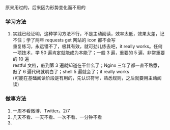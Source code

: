 原来用过的，后来因为形势变化而不用的

### 学习方法  
1. 实践已经证明，这种学习方法不行，不是主动阅读，效率太低，效果太差，记不住；学了两年 requests get 网站的 icon 都不会写  
重复练习，永远错不了，极其有效，就可劲儿练去吧，it really works。任何一项技术，学 50 遍肯定就能成为本能了；一般 3 遍，重要的 5 遍，非常重要的 10 遍    
restful 文档，敲到第 3 遍就知道在干什么了；Nginx 三年了都一直不熟悉，敲了 6 遍代码就明白了；shell 5 遍就会了；it really works    
(可能在基础阅读阶段是有用的，先认识符号，熟悉规则，之后就要用主动阅读)  


### 做事方法  
1. 一周不看微博、Twitter。2/7  
2. 几天不看、一天不看、一次不看、一分钟不看  
3. 
